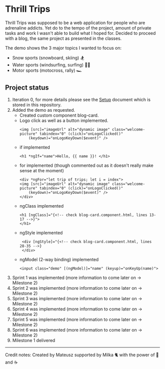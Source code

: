 # Thrill Trips

Thrill Trips was supposed to be a web application for people who are adrenaline addicts. Yet do to the tempo of the project, amount of private tasks and work I wasn't able to build what I hoped for. Decided to proceed with a blog, the same project as presented in the classes.

The demo shows the 3 major topics I wanted to focus on:

- Snow sports (snowboard, skiing) 🏂
- Water sports (windsurfing, surfing) 🏄‍♂️
- Motor sports (motocross, rally) 🏎️

## Project status

1. Iteration 0, for more details please see the [Setup](SETUP.md) document which is stored in this repository.
2. Added the demo as requested.
   - Created custom component blog-card.
   - Logo click as well as a button implemented.
     ```
     <img [src]="imageUrl" alt="dynamic image" class="welcome-picture" tabindex="0" (click)="onLogoClicked()"
         (keydown)="onLogoKeyDown($event)" />
     ```
   - if implemented
     ```
     <h1 *ngIf="name">Hello, {{ name }}! </h1>
     ```
   - for implemented (though commented out as it doesn't really make sense at the moment)
     ```
     <div *ngFor="let trip of trips; let i = index">
     <img [src]="imageUrl" alt="dynamic image" class="welcome-picture" tabindex="0" (click)="onLogoClicked()"
         (keydown)="onLogoKeyDown($event)" />
     </div>
     ```
   - ngClass implemented
     ```
     <h1 [ngClass]="{<!-- check blog-card.component.html, lines 13-17 -->}">
     </h1>
     ```
   - ngStyle implemented
     ```
      <div [ngStyle]="{<!-- check blog-card.component.html, lines 28-35 -->}
      </div>
     ```
   - ngModel (2-way binding) implemented
     ```
     <input class="demo" [(ngModel)]="name" (keyup)="onKeyUp(name)">
     ```
3. Sprint 1 was implemented (more information to come later on -> Milestone 2)
4. Sprint 2 was implemented (more information to come later on -> Milestone 2)
5. Sprint 3 was implemented (more information to come later on -> Milestone 2)
6. Sprint 4 was implemented (more information to come later on -> Milestone 2)
7. Sprint 5 was implemented (more information to come later on -> Milestone 2)
8. Sprint 6 was implemented (more information to come later on -> Milestone 2)
9. Milestone 1 delivered

---

Credit notes:
Created by Mateusz supported by Milka 🐈 with the power of 🍫 and ☕
